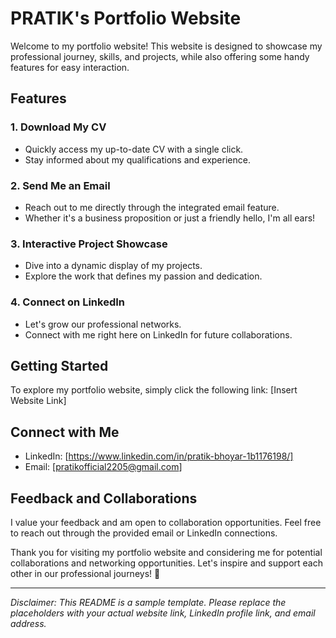 # PRATIK's Portfolio Website

Welcome to my portfolio website! This website is designed to showcase my professional journey, skills, and projects, while also offering some handy features for easy interaction.

## Features

### 1. Download My CV
- Quickly access my up-to-date CV with a single click.
- Stay informed about my qualifications and experience.

### 2. Send Me an Email
- Reach out to me directly through the integrated email feature.
- Whether it's a business proposition or just a friendly hello, I'm all ears!

### 3. Interactive Project Showcase
- Dive into a dynamic display of my projects.
- Explore the work that defines my passion and dedication.

### 4. Connect on LinkedIn
- Let's grow our professional networks.
- Connect with me right here on LinkedIn for future collaborations.

## Getting Started

To explore my portfolio website, simply click the following link: [Insert Website Link]

## Connect with Me

- LinkedIn: [https://www.linkedin.com/in/pratik-bhoyar-1b1176198/]
- Email: [pratikofficial2205@gmail.com]

## Feedback and Collaborations

I value your feedback and am open to collaboration opportunities. Feel free to reach out through the provided email or LinkedIn connections.

Thank you for visiting my portfolio website and considering me for potential collaborations and networking opportunities. Let's inspire and support each other in our professional journeys! 🚀

---

*Disclaimer: This README is a sample template. Please replace the placeholders with your actual website link, LinkedIn profile link, and email address.*
